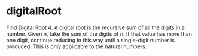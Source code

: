 # digitalRoot
Find Digital Root
4. A digital root is the recursive sum of all the digits in a number. Given n, take the sum of the digits of n.
If that value has more than one digit, continue reducing in this way until a single-digit number is produced.
This is only applicable to the natural numbers.
